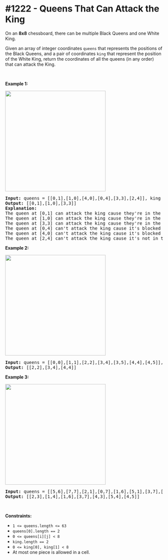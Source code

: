 # \#1222 - Queens That Can Attack the King
<p>On an <strong>8x8</strong> chessboard, there can be multiple Black Queens and one White King.</p>

<p>Given an array of integer coordinates <code>queens</code> that represents the positions of the Black Queens, and a pair of coordinates <code>king</code> that represent the position of the White King, return the coordinates of all the queens (in any order) that can attack the King.</p>

<p>&nbsp;</p>
<p><strong>Example 1:</strong></p>

<p><img alt="" src="https://assets.leetcode.com/uploads/2019/10/01/untitled-diagram.jpg" style="width: 321px; height: 321px;" /></p>

<pre>
<strong>Input:</strong> queens = [[0,1],[1,0],[4,0],[0,4],[3,3],[2,4]], king = [0,0]
<strong>Output:</strong> [[0,1],[1,0],[3,3]]
<strong>Explanation:</strong>&nbsp; 
The queen at [0,1] can attack the king cause they&#39;re in the same row. 
The queen at [1,0] can attack the king cause they&#39;re in the same column. 
The queen at [3,3] can attack the king cause they&#39;re in the same diagnal. 
The queen at [0,4] can&#39;t attack the king cause it&#39;s blocked by the queen at [0,1]. 
The queen at [4,0] can&#39;t attack the king cause it&#39;s blocked by the queen at [1,0]. 
The queen at [2,4] can&#39;t attack the king cause it&#39;s not in the same row/column/diagnal as the king.
</pre>

<p><strong>Example 2:</strong></p>

<p><strong><img alt="" src="https://assets.leetcode.com/uploads/2019/10/01/untitled-diagram-1.jpg" style="width: 321px; height: 321px;" /></strong></p>

<pre>
<strong>Input:</strong> queens = [[0,0],[1,1],[2,2],[3,4],[3,5],[4,4],[4,5]], king = [3,3]
<strong>Output:</strong> [[2,2],[3,4],[4,4]]
</pre>

<p><strong>Example 3:</strong></p>

<p><strong><img alt="" src="https://assets.leetcode.com/uploads/2019/10/01/untitled-diagram-2.jpg" style="width: 321px; height: 321px;" /></strong></p>

<pre>
<strong>Input:</strong> queens = [[5,6],[7,7],[2,1],[0,7],[1,6],[5,1],[3,7],[0,3],[4,0],[1,2],[6,3],[5,0],[0,4],[2,2],[1,1],[6,4],[5,4],[0,0],[2,6],[4,5],[5,2],[1,4],[7,5],[2,3],[0,5],[4,2],[1,0],[2,7],[0,1],[4,6],[6,1],[0,6],[4,3],[1,7]], king = [3,4]
<strong>Output:</strong> [[2,3],[1,4],[1,6],[3,7],[4,3],[5,4],[4,5]]
</pre>

<p>&nbsp;</p>
<p><strong>Constraints:</strong></p>

<ul>
	<li><code>1 &lt;= queens.length&nbsp;&lt;= 63</code></li>
	<li><code>queens[0].length == 2</code></li>
	<li><code>0 &lt;= queens[i][j] &lt;&nbsp;8</code></li>
	<li><code>king.length == 2</code></li>
	<li><code>0 &lt;= king[0], king[1] &lt; 8</code></li>
	<li>At most one piece is allowed in a cell.</li>
</ul>
